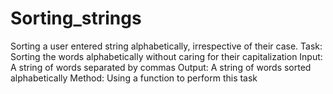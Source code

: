 # Sorting_strings 
Sorting a user entered string alphabetically, irrespective of their case.
Task: Sorting the words alphabetically without caring for their capitalization
Input: A string of words separated by commas
Output: A string of words sorted alphabetically
Method: Using a function to perform this task
